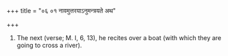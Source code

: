 +++
title = "०६ ०१ नावमुत्तरयाऽनुमन्त्रयते अथ"

+++
1. The next (verse; M. I, 6, 13), he recites over a boat (with which they are going to cross a river).
